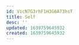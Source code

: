 ```yaml
---
id: VicN7G3rhF1H3G6A73hsT
title: Self
desc: ''
updated: 1639759645932
created: 1639759645932
---
```


